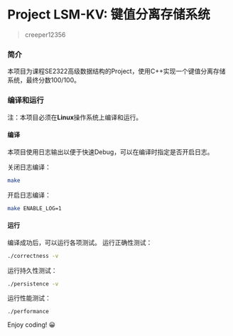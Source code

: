 # Project LSM-KV: 键值分离存储系统
> creeper12356
### 简介
本项目为课程SE2322高级数据结构的Project，使用C++实现一个键值分离存储系统，最终分数100/100。
### 编译和运行
注：本项目必须在**Linux**操作系统上编译和运行。
#### 编译
本项目使用日志输出以便于快速Debug，可以在编译时指定是否开启日志。

关闭日志编译：
```sh
make
```
开启日志编译：
```sh
make ENABLE_LOG=1
```
#### 运行
编译成功后，可以运行各项测试。
运行正确性测试：
```sh
./correctness -v
```
运行持久性测试：
```sh
./persistence -v
```
运行性能测试：
```
./performance
```

Enjoy coding! 😀